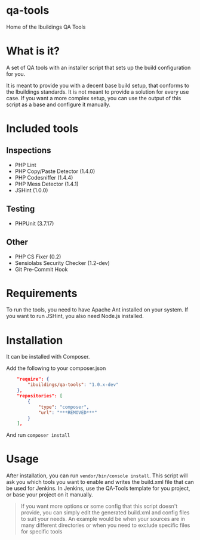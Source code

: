 qa-tools
======

Home of the Ibuildings QA Tools

# What is it?
A set of QA tools with an installer script that sets up the build configuration for you.

It is meant to provide you with a decent base build setup, that conforms to the Ibuildings standards.
It is not meant to provide a solution for every use case. If you want a more complex setup, you can use the
output of this script as a base and configure it manually.

# Included tools
## Inspections
 - PHP Lint
 - PHP Copy/Paste Detector (1.4.0)
 - PHP Codesniffer (1.4.4)
 - PHP Mess Detector (1.4.1)
 - JSHint (1.0.0)

## Testing
 - PHPUnit (3.7.17)

## Other
 - PHP CS Fixer (0.2)
 - Sensiolabs Security Checker (1.2-dev)
 - Git Pre-Commit Hook

# Requirements
To run the tools, you need to have Apache Ant installed on your system.
If you want to run JSHint, you also need Node.js installed.

# Installation
It can be installed with Composer.

Add the following to your composer.json
```json
    "require": {
        "ibuildings/qa-tools": "1.0.x-dev"
    },
    "repositories": [
        {
            "type": "composer",
            "url": "***REMOVED***"
        }
    ],
```

And run `composer install`

# Usage
After installation, you can run `vendor/bin/console install`. This script will ask you which tools you want to enable and writes the build.xml file that can be used for Jenkins.
In Jenkins, use the QA-Tools template for you project, or base your project on it manually.
> If you want more options or some config that this script doesn't provide, you can simply edit the generated build.xml and config files to suit your needs. An example would be when your sources are in many different directories or when you need to exclude specific files for specific tools

